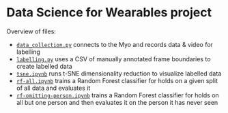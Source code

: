 # Data Science for Wearables project

Overview of files:

- [`data_collection.py`](data_collection.py) connects to the Myo and records
  data & video for labelling
- [`labelling.py`](labelling.py) uses a CSV of manually annotated frame
  boundaries to create labelled data
- [`tsne.ipynb`](tsne.ipynb) runs t-SNE dimensionality reduction to visualize
  labelled data
- [`rf-all.ipynb`](rf-all.ipynb) trains a Random Forest classifier for holds on
  a given split of all data and evaluates it
- [`rf-omitting-person.ipynb`](rf-omitting-person.ipynb) trains a Random Forest
  classifier for holds on all but one person and then evaluates it on the person
  it has never seen
